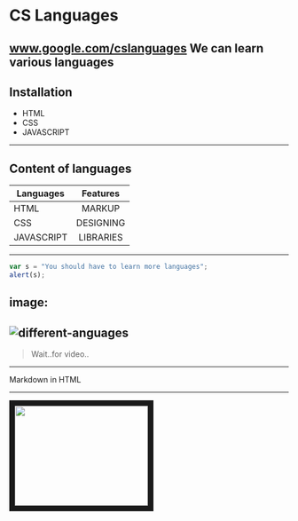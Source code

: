 # CS Languages
www.google.com/cslanguages We can learn various languages
---
## Installation
+ HTML
+ CSS
+ JAVASCRIPT 
---

## Content of languages

| Languages    | Features      | 
| -------------|:-------------:| 
| HTML         | MARKUP        | 
| CSS          | DESIGNING     |   
| JAVASCRIPT   | LIBRARIES     |  

---
```javascript
var s = "You should have to learn more languages";
alert(s);
```
 
image:
---
![different-anguages](https://user-images.githubusercontent.com/128279240/233010434-820d792a-563d-483a-8c0b-d5c647085921.png)
---

> Wait..for video..
 ---
 <dl>
 <dt>Markdown in HTML</dt>

</dl>

***
<a href="http://www.youtube.com/watch?v=EGQh5SZctaE&t=16s"><img src="https://user-images.githubusercontent.com/128279240/233010434-820d792a-563d-483a-8c0b-d5c647085921.png" 
 width="240" height="180" border="10" /></a>






